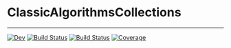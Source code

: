 # ClassicAlgorithmsCollections
---

[![Dev](https://img.shields.io/badge/docs-dev-blue.svg)](https://Anselmoo.github.io/ClassicAlgorithmsCollections/dev)
[![Build Status](https://github.com/Anselmoo/ClassicAlgorithmsCollections.jl/workflows/CI/badge.svg)](https://github.com/Anselmoo/ClassicAlgorithmsCollections/actions)
[![Build Status](https://travis-ci.com/Anselmoo/ClassicAlgorithmsCollections.jl.svg?branch=master)](https://travis-ci.com/Anselmoo/ClassicAlgorithmsCollections)
[![Coverage](https://codecov.io/gh/Anselmoo/ClassicAlgorithmsCollections.jl/branch/master/graph/badge.svg)](https://codecov.io/gh/Anselmoo/ClassicAlgorithmsCollections)
